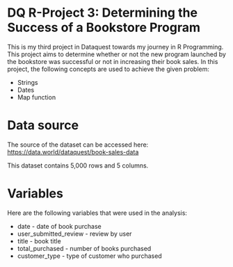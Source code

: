 # DQ R-Project 3: Determining the Success of a Bookstore Program
This is my third project in Dataquest towards my journey in R Programming. This project aims to determine whether or not the new program launched by the bookstore was successful or not in increasing their book sales. In this project, the following concepts are used to achieve the given problem:
+ Strings
+ Dates
+ Map function

# Data source

The source of the dataset can be accessed here: https://data.world/dataquest/book-sales-data

This dataset contains 5,000 rows and 5 columns.

# Variables

Here are the following variables that were used in the analysis:
+ date - date of book purchase
+ user_submitted_review - review by user
+ title - book title
+ total_purchased - number of books purchased
+ customer_type - type of customer who purchased
